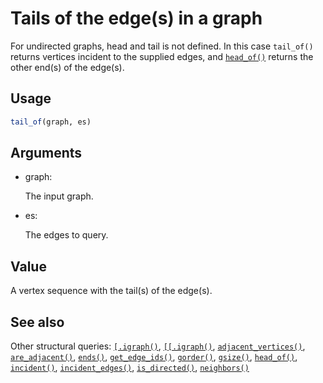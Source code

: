 # Tails of the edge(s) in a graph

For undirected graphs, head and tail is not defined. In this case
`tail_of()` returns vertices incident to the supplied edges, and
[`head_of()`](https://r.igraph.org/reference/head_of.md) returns the
other end(s) of the edge(s).

## Usage

``` r
tail_of(graph, es)
```

## Arguments

- graph:

  The input graph.

- es:

  The edges to query.

## Value

A vertex sequence with the tail(s) of the edge(s).

## See also

Other structural queries:
[`[.igraph()`](https://r.igraph.org/reference/sub-.igraph.md),
[`[[.igraph()`](https://r.igraph.org/reference/sub-sub-.igraph.md),
[`adjacent_vertices()`](https://r.igraph.org/reference/adjacent_vertices.md),
[`are_adjacent()`](https://r.igraph.org/reference/are_adjacent.md),
[`ends()`](https://r.igraph.org/reference/ends.md),
[`get_edge_ids()`](https://r.igraph.org/reference/get_edge_ids.md),
[`gorder()`](https://r.igraph.org/reference/gorder.md),
[`gsize()`](https://r.igraph.org/reference/gsize.md),
[`head_of()`](https://r.igraph.org/reference/head_of.md),
[`incident()`](https://r.igraph.org/reference/incident.md),
[`incident_edges()`](https://r.igraph.org/reference/incident_edges.md),
[`is_directed()`](https://r.igraph.org/reference/is_directed.md),
[`neighbors()`](https://r.igraph.org/reference/neighbors.md)

